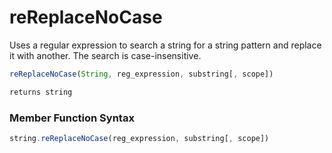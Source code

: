# reReplaceNoCase

Uses a regular expression to search a string for a string
 pattern and replace it with another. The search is
 case-insensitive.

```javascript
reReplaceNoCase(String, reg_expression, substring[, scope])
```

```javascript
returns string
```
### Member Function Syntax

```javascript
string.reReplaceNoCase(reg_expression, substring[, scope])
```
